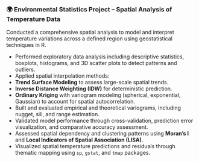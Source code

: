 ### 🌍 Environmental Statistics Project – Spatial Analysis of Temperature Data  

Conducted a comprehensive spatial analysis to model and interpret temperature variations across a defined region using geostatistical techniques in R.

-  Performed exploratory data analysis including descriptive statistics, boxplots, histograms, and 3D scatter plots to detect patterns and outliers.
-  Applied spatial interpolation methods:
  - **Trend Surface Modeling** to assess large-scale spatial trends.
  - **Inverse Distance Weighting (IDW)** for deterministic prediction.
  - **Ordinary Kriging** with variogram modeling (spherical, exponential, Gaussian) to account for spatial autocorrelation.
-  Built and evaluated empirical and theoretical variograms, including nugget, sill, and range estimation.
-  Validated model performance through cross-validation, prediction error visualization, and comparative accuracy assessment.
-  Assessed spatial dependency and clustering patterns using **Moran’s I** and **Local Indicators of Spatial Association (LISA)**.
-  Visualized spatial temperature predictions and residuals through thematic mapping using `sp`, `gstat`, and `tmap` packages.


